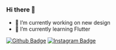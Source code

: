 ### Hi there 👋


- 🔭 I’m currently working on new design
- 🌱 I’m currently learning Flutter

[![Github Badge](https://img.shields.io/badge/-Github-000?style=quare&labelColor=000&logo=Github&logoColor=white&link=link)]([link](github.com/mstf45)) 
[![Instagram Badge](https://img.shields.io/badge/-Instagram-C13584?style=flat-quare&labelColor=C13584&logo=instagram&logoColor=white&link=link)](link) 
